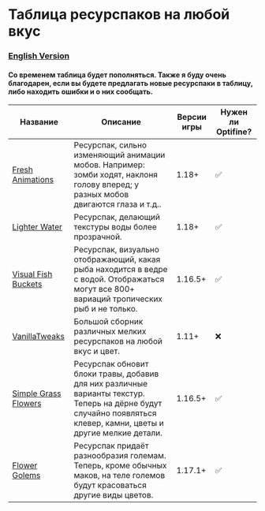 # Таблица ресурспаков на любой вкус

### [English Version](https://github.com/bottleofench/minecraft-content-bestiary/blob/main/mods/plugins_en.md)

#### Со временем таблица будет пополняться. Также я буду очень благодарен, если вы будете предлагать новые ресурспаки в таблицу, либо находить ошибки и о них сообщать.

| Название | Описание | Версии игры | Нужен ли Optifine? |
| --- | --- | --- | --- |
| [Fresh Animations](https://www.curseforge.com/minecraft/texture-packs/fresh-animations) | Ресурспак, сильно изменяющий анимации мобов. Например: зомби ходят, наклоня голову вперед; у разных мобов двигаются глаза и т.д.. | 1.18+ | ✅ |
| [Lighter Water](https://www.planetminecraft.com/texture-pack/lighter-water/) | Ресурспак, делающий текстуры воды более прозрачной. | 1.18+ | ✅ |
| [Visual Fish Buckets](https://www.curseforge.com/minecraft/texture-packs/visual-fish-buckets) | Ресурспак, визуально отображающий, какая рыба находится в ведре с водой. Отображаться могут все 800+ вариаций тропических рыб и не только. | 1.16.5+ | ✅ |
| [VanillaTweaks](https://vanillatweaks.net/picker/resource-packs/) | Большой сборник различных мелких ресурспаков на любой вкус и цвет. | 1.11+ | ❌ |
| [Simple Grass Flowers](https://www.curseforge.com/minecraft/texture-packs/simple-grass-flowers) | Ресурспак обновит блоки травы, добавив для них различные варианты текстур. Теперь на дёрне будут случайно появляться клевер, камни, цветы и другие мелкие детали. | 1.16.5+ | ✅ |
| [Flower Golems](https://www.planetminecraft.com/texture-pack/flower-golem/) | Ресурспак придаёт разнообразия големам. Теперь, кроме обычных маков, на теле големов будут красоваться другие виды цветов. | 1.17.1+ | ✅ |
